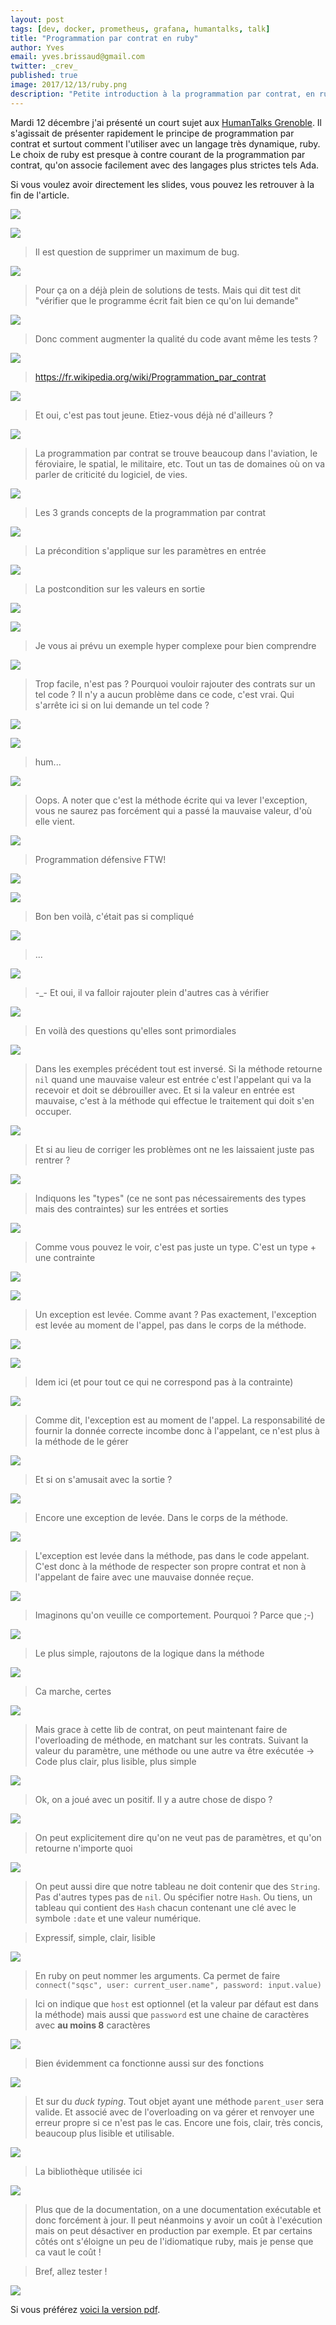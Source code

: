 ```yaml
---
layout: post
tags: [dev, docker, prometheus, grafana, humantalks, talk]
title: "Programmation par contrat en ruby"
author: Yves
email: yves.brissaud@gmail.com
twitter: _crev_
published: true
image: 2017/12/13/ruby.png
description: "Petite introduction à la programmation par contrat, en ruby"
---
```


Mardi 12 décembre j'ai présenté un court sujet aux [HumanTalks Grenoble](https://humantalks.com/cities/grenoble/events/362).
Il s'agissait de présenter rapidement le principe de programmation par contrat et surtout comment l'utiliser avec
un langage très dynamique, ruby. Le choix de ruby est presque à contre courant de la programmation par contrat, qu'on
associe facilement avec des langages plus strictes tels Ada.

Si vous voulez avoir directement les slides, vous pouvez les retrouver à la fin
de l'article.

![](contract_00.jpg)

![](contract_01.jpg)

> Il est question de supprimer un maximum de bug.

![](contract_02.jpg)

> Pour ça on a déjà plein de solutions de tests. Mais qui dit test dit "vérifier
> que le programme écrit fait bien ce qu'on lui demande"

![](contract_03.jpg)

> Donc comment augmenter la qualité du code avant même les tests ?

![](contract_04.jpg)

> https://fr.wikipedia.org/wiki/Programmation_par_contrat

![](contract_05.jpg)

> Et oui, c'est pas tout jeune. Etiez-vous déjà né d'ailleurs ?

![](contract_06.jpg)

> La programmation par contrat se trouve beaucoup dans l'aviation, le féroviaire,
> le spatial, le militaire, etc. Tout un tas de domaines où on va parler de criticité
> du logiciel, de vies.

![](contract_07.jpg)

> Les 3 grands concepts de la programmation par contrat

![](contract_08.jpg)

> La précondition s'applique sur les paramètres en entrée

![](contract_09.jpg)

> La postcondition sur les valeurs en sortie

![](contract_10.jpg)

![](contract_11.jpg)

> Je vous ai prévu un exemple hyper complexe pour bien comprendre

![](contract_12.jpg)

> Trop facile, n'est pas ? Pourquoi vouloir rajouter des contrats sur un tel code ?
> Il n'y a aucun problème dans ce code, c'est vrai.
> Qui s'arrête ici si on lui demande un tel code ?

![](contract_13.jpg)

![](contract_14.jpg)

> hum...

![](contract_15.jpg)

> Oops. A noter que c'est la méthode écrite qui va lever l'exception, vous ne
> saurez pas forcément qui a passé la mauvaise valeur, d'où elle vient.

![](contract_16.jpg)

> Programmation défensive FTW!

![](contract_17.jpg)

![](contract_18.jpg)

> Bon ben voilà, c'était pas si compliqué

![](contract_19.jpg)

> ...

![](contract_20.jpg)

> -_- Et oui, il va falloir rajouter plein d'autres cas à vérifier

![](contract_21.jpg)

> En voilà des questions qu'elles sont primordiales

![](contract_22.jpg)

> Dans les exemples précédent tout est inversé. Si la méthode retourne `nil` quand
> une mauvaise valeur est entrée c'est l'appelant qui va la recevoir et doit
> se débrouiller avec. Et si la valeur en entrée est mauvaise, c'est à la méthode
> qui effectue le traitement qui doit s'en occuper.

![](contract_23.jpg)

> Et si au lieu de corriger les problèmes ont ne les laissaient juste pas rentrer ?

![](contract_24.jpg)

> Indiquons les "types" (ce ne sont pas nécessairements des types mais des contraintes)
> sur les entrées et sorties

![](contract_25.jpg)

> Comme vous pouvez le voir, c'est pas juste un type. C'est un type + une contrainte

![](contract_26.jpg)

![](contract_27.jpg)

> Un exception est levée. Comme avant ? Pas exactement, l'exception est levée
> au moment de l'appel, pas dans le corps de la méthode.

![](contract_28.jpg)

![](contract_29.jpg)

> Idem ici (et pour tout ce qui ne correspond pas à la contrainte)

![](contract_30.jpg)

> Comme dit, l'exception est au moment de l'appel. La responsabilité de fournir
> la donnée correcte incombe donc à l'appelant, ce n'est plus à la méthode de
> le gérer

![](contract_31.jpg)

> Et si on s'amusait avec la sortie ?

![](contract_32.jpg)

> Encore une exception de levée. Dans le corps de la méthode.

![](contract_33.jpg)

> L'exception est levée dans la méthode, pas dans le code appelant. C'est donc
> à la méthode de respecter son propre contrat et non à l'appelant de faire avec
> une mauvaise donnée reçue.

![](contract_34.jpg)

> Imaginons qu'on veuille ce comportement. Pourquoi ? Parce que ;-)

![](contract_35.jpg)

> Le plus simple, rajoutons de la logique dans la méthode

![](contract_36.jpg)

> Ca marche, certes

![](contract_37.jpg)

> Mais grace à cette lib de contrat, on peut maintenant faire de l'overloading
> de méthode, en matchant sur les contrats. Suivant la valeur du paramètre, une
> méthode ou une autre va être exécutée -> Code plus clair, plus lisible, plus simple

![](contract_38.jpg)

> Ok, on a joué avec un positif. Il y a autre chose de dispo ?

![](contract_39.jpg)

> On peut explicitement dire qu'on ne veut pas de paramètres, et qu'on retourne
> n'importe quoi

![](contract_40.jpg)

> On peut aussi dire que notre tableau ne doit contenir que des `String`. Pas d'autres types
> pas de `nil`. Ou spécifier notre `Hash`. Ou tiens, un tableau qui contient des `Hash`
> chacun contenant une clé avec le symbole `:date` et une valeur numérique.

> Expressif, simple, clair, lisible

![](contract_41.jpg)

> En ruby on peut nommer les arguments. Ca permet de faire `connect("sqsc", user: current_user.name", password: input.value)`

> Ici on indique que `host` est optionnel (et la valeur par défaut est dans la méthode)
> mais aussi que `password` est une chaine de caractères avec **au moins 8** caractères

![](contract_42.jpg)

> Bien évidemment ca fonctionne aussi sur des fonctions

![](contract_43.jpg)

> Et sur du _duck typing_. Tout objet ayant une méthode `parent_user` sera valide.
> Et associé avec de l'overloading on va gérer et renvoyer une erreur propre si ce
> n'est pas le cas. Encore une fois, clair, très concis, beaucoup plus lisible et utilisable.

![](contract_44.jpg)

> La bibliothèque utilisée ici

![](contract_45.jpg)

> Plus que de la documentation, on a une documentation exécutable et donc forcément
> à jour. Il peut néanmoins y avoir un coût à l'exécution mais on peut désactiver en
> production par exemple. Et par certains côtés ont s'éloigne un peu de l'idiomatique
> ruby, mais je pense que ca vaut le coût !

> Bref, allez tester !

![](contract_46.jpg)

<script async="async" class="speakerdeck-embed" data-id="97311ac1c9d54119aec9f2b70d619489" data-ratio="1.77777777777778" src="//speakerdeck.com/assets/embed.js"></script>

Si vous préférez [voici la version pdf](contract.pdf).
